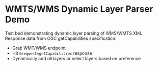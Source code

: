 # WMTS/WMS Dynamic Layer Parser Demo

Test bed demonstrating dynamic layer parsing of WMS/WMTS XML Response data from OGC getCapabilities specification.

- Grab WMT/WMS endpoint
- Hit `&request=getCapabilities` response
- Dynamically add _all_ layers or select layers based on preference
